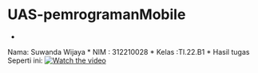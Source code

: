 # UAS-pemrogramanMobile
*

Nama: Suwanda Wijaya 
*
NIM : 312210028
*
Kelas :TI.22.B1
*
Hasil tugas Seperti ini:
[![Watch the video](https://img.youtube.com/vi/mfeAMiDoEWE/maxresdefault.jpg)](https://youtu.be/mfeAMiDoEWE)
